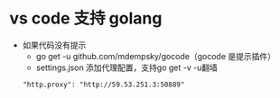 # vs code 支持 golang

- 如果代码没有提示
  - go get -u github.com/mdempsky/gocode（gocode 是提示插件）
  - settings.json 添加代理配置，支持go get -v -u翻墙
  ```
  "http.proxy": "http://59.53.251.3:50889"
  ```
